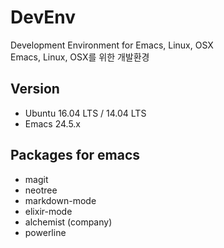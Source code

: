 # DevEnv
Development Environment for Emacs, Linux, OSX  
Emacs, Linux, OSX를 위한 개발환경

## Version

* Ubuntu 16.04 LTS / 14.04 LTS
* Emacs 24.5.x

## Packages for emacs

* magit
* neotree
* markdown-mode
* elixir-mode
* alchemist (company)
* powerline
